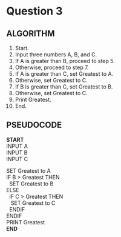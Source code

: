 # Question 3

## ALGORITHM

1. Start.
2. Input three numbers A, B, and C.
3. If A is greater than B, proceed to step 5.
4. Otherwise, proceed to step 7.
5. If A is greater than C, set Greatest to A.
6. Otherwise, set Greatest to C.
7. If B is greater than C, set Greatest to B.
8. Otherwise, set Greatest to C.
9. Print Greatest.
10. End.

## PSEUDOCODE
**START**\
INPUT A\
INPUT B\
INPUT C

SET Greatest to A\
IF B > Greatest THEN\
&nbsp; SET Greatest to B\
ELSE\
&nbsp; IF C > Greatest THEN\
&nbsp;&nbsp; SET Greatest to C\
&nbsp; ENDIF\
ENDIF\
PRINT Greatest\
**END**
